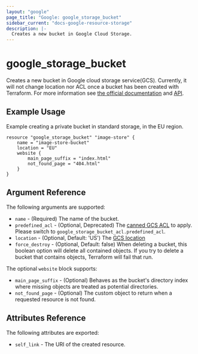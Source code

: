 ```yaml
---
layout: "google"
page_title: "Google: google_storage_bucket"
sidebar_current: "docs-google-resource-storage"
description: |-
  Creates a new bucket in Google Cloud Storage.
---
```


# google\_storage\_bucket

Creates a new bucket in Google cloud storage service(GCS). Currently, it will not change location nor ACL once a bucket has been created with Terraform. For more information see [the official documentation](https://cloud.google.com/storage/docs/overview) and [API](https://cloud.google.com/storage/docs/json_api).


## Example Usage

Example creating a private bucket in standard storage, in the EU region. 

```
resource "google_storage_bucket" "image-store" {
	name = "image-store-bucket"
	location = "EU"
    website {
        main_page_suffix = "index.html"
        not_found_page = "404.html"
    }
}

```

## Argument Reference

The following arguments are supported:

* `name` - (Required) The name of the bucket.
* `predefined_acl` - (Optional, Deprecated) The [canned GCS ACL](https://cloud.google.com/storage/docs/access-control#predefined-acl) to apply. Please switch
to `google_storage_bucket_acl.predefined_acl`.
* `location` - (Optional, Default: 'US') The [GCS location](https://cloud.google.com/storage/docs/bucket-locations) 
* `force_destroy` - (Optional, Default: false) When deleting a bucket, this boolean option will delete all contained objects. If you try to delete a bucket that contains objects, Terraform will fail that run. 

The optional `website` block supports:

* `main_page_suffix` - (Optional) Behaves as the bucket's directory index where missing objects are treated as potential directories.
* `not_found_page` - (Optional) The custom object to return when a requested resource is not found.

## Attributes Reference

The following attributes are exported:

* `self_link` - The URI of the created resource.
